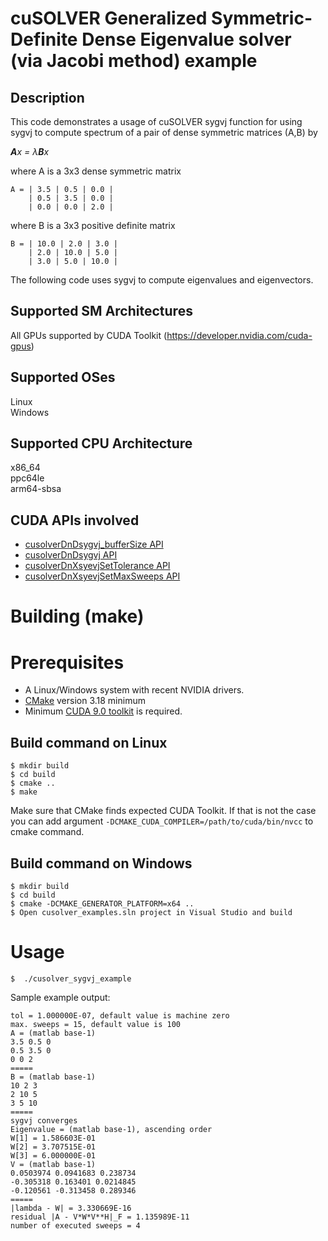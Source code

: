 # cuSOLVER Generalized Symmetric-Definite Dense Eigenvalue solver (via Jacobi method) example

## Description

This code demonstrates a usage of cuSOLVER sygvj  function for using sygvj  to compute spectrum of a pair of dense symmetric matrices (A,B) by

_**A**x = &lambda;**B**x_

where A is a 3x3 dense symmetric matrix
```
A = | 3.5 | 0.5 | 0.0 |
    | 0.5 | 3.5 | 0.0 |
    | 0.0 | 0.0 | 2.0 |
```
where B is a 3x3 positive definite  matrix
```
B = | 10.0 | 2.0 | 3.0 |
    | 2.0 | 10.0 | 5.0 |
    | 3.0 | 5.0 | 10.0 |
```
The following code uses sygvj to compute eigenvalues and eigenvectors.

## Supported SM Architectures

All GPUs supported by CUDA Toolkit (https://developer.nvidia.com/cuda-gpus)  

## Supported OSes

Linux  
Windows

## Supported CPU Architecture

x86_64  
ppc64le  
arm64-sbsa

## CUDA APIs involved
- [cusolverDnDsygvj_bufferSize API](https://docs.nvidia.com/cuda/cusolver/index.html#cuSolverDN-lt-t-gt-sygvj)
- [cusolverDnDsygvj API](https://docs.nvidia.com/cuda/cusolver/index.html#cuSolverDN-lt-t-gt-sygvj)
- [cusolverDnXsyevjSetTolerance API](https://docs.nvidia.com/cuda/cusolver/index.html#cusolverDnXgesvdjSetTolerance)
- [cusolverDnXsyevjSetMaxSweeps API](https://docs.nvidia.com/cuda/cusolver/index.html#cusolverDnXgesvdjSetMaxSweeps)

# Building (make)

# Prerequisites
- A Linux/Windows system with recent NVIDIA drivers.
- [CMake](https://cmake.org/download) version 3.18 minimum
- Minimum [CUDA 9.0 toolkit](https://developer.nvidia.com/cuda-downloads) is required.

## Build command on Linux
```
$ mkdir build
$ cd build
$ cmake ..
$ make
```
Make sure that CMake finds expected CUDA Toolkit. If that is not the case you can add argument `-DCMAKE_CUDA_COMPILER=/path/to/cuda/bin/nvcc` to cmake command.

## Build command on Windows
```
$ mkdir build
$ cd build
$ cmake -DCMAKE_GENERATOR_PLATFORM=x64 ..
$ Open cusolver_examples.sln project in Visual Studio and build
```

# Usage
```
$  ./cusolver_sygvj_example
```

Sample example output:

```
tol = 1.000000E-07, default value is machine zero
max. sweeps = 15, default value is 100
A = (matlab base-1)
3.5 0.5 0
0.5 3.5 0
0 0 2
=====
B = (matlab base-1)
10 2 3
2 10 5
3 5 10
=====
sygvj converges
Eigenvalue = (matlab base-1), ascending order
W[1] = 1.586603E-01
W[2] = 3.707515E-01
W[3] = 6.000000E-01
V = (matlab base-1)
0.0503974 0.0941683 0.238734
-0.305318 0.163401 0.0214845
-0.120561 -0.313458 0.289346
=====
|lambda - W| = 3.330669E-16
residual |A - V*W*V**H|_F = 1.135989E-11
number of executed sweeps = 4
```
